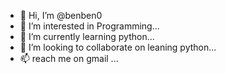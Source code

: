 - 👋 Hi, I’m @benben0
- 👀 I’m interested in Programming...
- 🌱 I’m currently learning python...
- 💞️ I’m looking to collaborate on leaning python...
- 📫  reach me on gmail ...

<!---
benben0/benben0 is a ✨ special ✨ repository because its `README.md` (this file) appears on your GitHub profile.
You can click the Preview link to take a look at your changes.
--->
